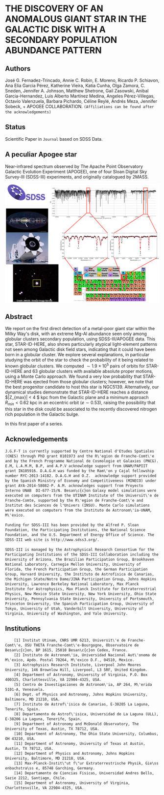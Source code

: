 THE DISCOVERY OF AN ANOMALOUS GIANT STAR IN THE GALACTIC DISK WITH A SECONDARY POPULATION ABUNDANCE PATTERN
===

Authors
--

José G. Fernadez-Trincado, Annie C. Robin, E. Moreno, Ricardo P. Schiavon, Ana Elia Garcia Pérez, Katherine Vieira, Katia Cunha, Olga Zamora, C. Sneden, Jennifer A. Johnson, Matthew Shetrone, Gail Zasowski, Anibal Garcia-Hernandez, Luis Alberto Martínez Medina, Angeles Pérez-Villegas, Octavio Valenzuela, Barbara Pichardo, Céline Reylé, Andrés Meza, Jennifer Sobeck, + APOGEE COLLABORATION. `(Affiliations can be found after the acknowledgements)`

Status
--

Scientific Paper in `Journal` based on SDSS Data.

A peculiar Apogee star
--
Near-infrared spectrum observed by The Apache Point Observatory Galactic Evolution Experiment (APOGEE), one of four Sloan Digital Sky Survey-III (SDSS-III) experiments, and originally catalogued by 2MASS.

![Apogee](https://github.com/Fernandez-Trincado/SDSS-IV-Project0184/blob/master/Discovery_2016.png "Apogee")

Abstract
---


We report on the first direct detection of a metal-poor giant star within the Milky Way's disk, with an extreme Mg-Al abundance seen only among globular clusters secondary population, 
using SDSS-III/APOGEE data. This star, STAR-ID-HERE, also shows particularly atypical light-element patterns 
not seen among Galactic disk field stars, indicating that it could have been born in a globular cluster. 
We explore several explanations, in particular studying the orbit of the star to check the probability of it being related to known globular clusters. We computed $\sim1.9\times10^{5}$ pairs of orbits for  STAR-ID-HERE and 63 globular clusters 
with available absolute proper motions, using a Monte Carlo approach.
We found a very low probability that  STAR-ID-HERE was ejected from those globular clusters; 
however, we note that the best progenitor candidate to host this star is NGC5139. 
Alternatively, our dynamical studies demonstrate that  STAR-ID-HERE 
reaches a distance  $|Z_{max}| < 4 $ kpc from the Galactic plane and a minimum approach $R_{min}<0.62$ kpc 
in an eccentric orbit ($e\sim0.53$), raising the possibility that this star in the disk could be associated to the recently discovered nitrogen rich population in the Galactic bulge.


In this first paper of a series.


Acknowledgements
--

    J.G.F-T is currently supported by Centre National d'Etudes Spatiales (CNES) through PhD grant 0101973 and the R\'egion de Franche-Comt\'e and by the French Programme National de Cosmologie et Galaxies (PNCG). E.M, L.A.M.M, B.P, and A.P.V acknowledge support from UNAM/PAPIIT grant IN105916. D.A.G.H was funded by the Ram\'on y Cajal fellowship number RYC-2013-14182. D.A.G.H and O.Z.  acknowledge support provided by the Spanish Ministry of Economy and Competitiveness (MINECO) under grant AYA-2014-58082-P. A.M. acknowledges support from Proyecto Interno UNAB  DI-677-15/N. Besan\c{c}on Galaxy model simulations were executed on computers from the UTINAM Institute of the Universit\'e de Franche-Comte, supported by the R\'egion de Franche-Comt\'e and Institut des Sciences de l'Univers (INSU). Monte Carlo simulations were executed on computers from the Instituto de Astronom\'ia-UNAM, M\'exico. 
    
    Funding for SDSS-III has been provided by the Alfred P. Sloan Foundation, the Participating Institutions, the National Science Foundation, and the U.S. Department of Energy Office of Science. The SDSS-III web site is http://www.sdss3.org/.
    
    SDSS-III is managed by the Astrophysical Research Consortium for the Participating Institutions of the SDSS-III Collaboration including the University of Arizona, the Brazilian Participation Group, Brookhaven National Laboratory, Carnegie Mellon University, University of Florida, the French Participation Group, the German Participation Group, Harvard University, the Instituto de Astrofisica de Canarias, the Michigan State/Notre Dame/JINA Participation Group, Johns Hopkins University, Lawrence Berkeley National Laboratory, Max Planck Institute for Astrophysics, Max Planck Institute for Extraterrestrial Physics, New Mexico State University, New York University, Ohio State University, Pennsylvania State University, University of Portsmouth, Princeton University, the Spanish Participation Group, University of Tokyo, University of Utah, Vanderbilt University, University of Virginia, University of Washington, and Yale University.


Institutions
--

        [1] Institut Utinam, CNRS UMR 6213, Universit\'e de Franche-Comt\'e, OSU THETA Franche-Comt\'e-Bourgogne, Observatoire de Besan\c{c}on, BP 1615, 25010 Besan\c{c}on Cedex, France.
        [2] Instituto de Astronom\'ia, Universidad Nacional Aut\'onoma de M\'exico, Apdo. Postal 70264, M\'exico D.F., 04510, Mexico.
        [3] Astrophysics Research Institute, Liverpool John Moores University, 146 Brownlow Hill, Liverpool, L3 5RF, United Kingdom.
        [4] Department of Astronomy, University of Virginia, P.O. Box 400325, Charlottesville, VA 22904-4325, USA.
        [5] Centro de Investigaciones de Astronom\'ia, AP 264, M\'erida 5101-A, Venezuela.
        [6] Dept. of Physics and Astronomy, Johns Hopkins University, Baltimore, MD 21210, USA.
        [7] Instituto de Astrof\'isica de Canarias, E-38205 La Laguna, Tenerife, Spain.
        [8] Departamento de Astrof\'isica, Universidad de La Laguna (ULL), E-38206 La Laguna, Tenerife, Spain. 
        [9] Department of Astronomy and McDonald Observatory, The University of Texas, Austin, TX 78712, USA.
        [10] Department of Astronomy, The Ohio State University, Columbus, OH 43210, USA.
        [11] Department of Astronomy, University of Texas at Austin, Austin, TX 78712, USA.
        [12] Department of Physics and Astronomy, Johns Hopkins University, Baltimore, MD 21218, USA.
        [13] Max-Planck-Instit\"ut f\"ur Extraterrestrische Physik, Gie\ss enbachstra\ss e, 85748 Garching, Germany.
        [14] Departamento de Ciencias Fisicas, Universidad Andres Bello, Sazie 2212, Santiago, Chile.
        [15] Department of Astronomy, University of Virginia, Charlottesville, VA 22904-4325, USA.
